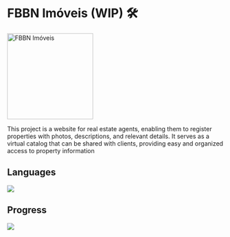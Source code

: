 # FBBN Imóveis (WIP)  :hammer_and_wrench:

<img src="https://github.com/user-attachments/assets/461e44c6-ea8f-4ee2-a151-3964241437b0" alt="FBBN Imóveis" width="200" />

This project is a website for real estate agents, enabling them to register properties with photos, descriptions, and relevant details. It serves as a virtual catalog that can be shared with clients, providing easy and organized access to property information


## Languages

<p>
  <a href="https://skillicons.dev">
    <img src="https://skillicons.dev/icons?i=react,nodejs,express,mysql" />
  </a>
</p>

## Progress

![](https://geps.dev/progress/5)
